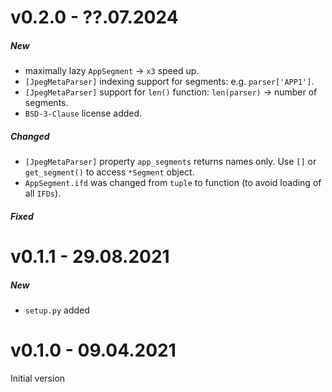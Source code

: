 # v0.2.0 - ??.07.2024

##### New
* maximally lazy `AppSegment` -> `x3` speed up.
* `[JpegMetaParser]` indexing support for segments: e.g. `parser['APP1']`.
* `[JpegMetaParser]` support for `len()` function: `len(parser)` -> number of segments.
* `BSD-3-Clause` license added.

##### Changed
* `[JpegMetaParser]` property `app_segments` returns names only. Use `[]` or `get_segment()` to access `*Segment` object. 
* `AppSegment.ifd` was changed from `tuple` to function (to avoid loading of all `IFDs`). 


##### Fixed


# v0.1.1 - 29.08.2021

##### New
* `setup.py` added 


# v0.1.0 - 09.04.2021

Initial version